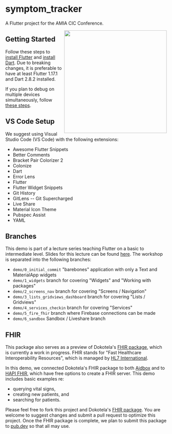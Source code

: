 # symptom_tracker

A Flutter project for the AMIA CIC Conference.

<img src="symptom_tracker_demo.gif" align="right"  width="320">

## Getting Started

Follow these steps to [install Flutter][install_flutter] and [install Dart][install_dart]. Due to breaking changes, it is preferable to have at least Flutter 1.17.1 and Dart 2.8.2 installed.

If you plan to debug on multiple devices simultaneously, follow [these steps][multi_device].

## VS Code Setup

We suggest using Visual Studio Code (VS Code) with the following extensions:

- Awesome Flutter Snippets
- Better Comments
- Bracket Pair Colorizer 2
- Colonize
- Dart
- Error Lens
- Flutter
- Flutter Widget Snippets
- Git History
- GitLens -- Git Supercharged
- Live Share
- Material Icon Theme
- Pubspec Assist
- YAML

## Branches

This demo is part of a lecture series teaching Flutter on a basic to intermediate level. Slides for this lecture can be found [here][flutter_slides]. The workshop is separated into the following branches:

- `demo/0_initial_commit` "barebones" application with only a Text and MaterialApp widgets
- `demo/1_widgets` branch for covering "Widgets" and "Working with packages"
- `demo/2_screens_nav` branch for covering "Screens / Navigation"
- `demo/3_lists_gridviews_dashboard` branch for covering "Lists / Gridviews"
- `demo/4_services_checkin` branch for covering "Services"
- `demo/5_fire_fhir` branch where Firebase connections can be made
- `demo/6_sandbox` Sandbox / Liveshare branch

## FHIR

This package also serves as a preview of Dokotela's [FHIR package][fhir_package], which is currently a work in progress. FHIR stands for "Fast Healthcare Interoperability Resources", which is managed by [HL7 International][fhir_info].

In this demo, we connected Dokotela's FHIR package to both [Aidbox][aidbox] and to [HAPI FHIR][hapi_fhir], which have free options to create a FHIR server. This demo includes basic examples re:

- querying vital signs,
- creating new patients, and
- searching for patients.

Please feel free to fork this project and Dokotela's [FHIR package][fhir_package]. You are welcome to suggest changes and submit a pull request to optimize this project. Once the FHIR package is complete, we plan to submit this package to [pub.dev][pub] so that all may use.

<!-- Links -->

[install_flutter]: https://flutter.dev/docs/get-started/install
[install_dart]: https://dart.dev/get-dart
[multi_device]: https://github.com/flutter/flutter/wiki/Multi-device-debugging-in-VS-Code
[flutter_slides]: https://bit.ly/flutter_slides
[fhir_package]: https://github.com/Dokotela/fhir
[fhir_info]: https://www.hl7.org/fhir/overview.html
[aidbox]: https://www.health-samurai.io/aidbox
[hapi_fhir]: https://hapifhir.io/
[pub]: https://pub.dev
